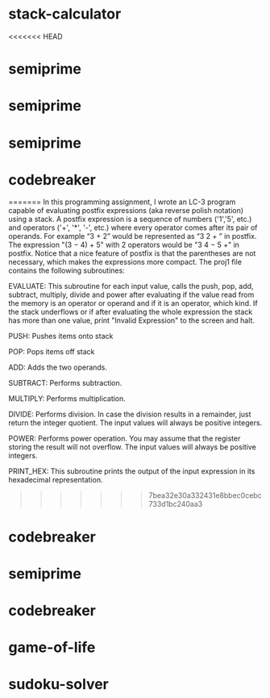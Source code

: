 # stack-calculator
<<<<<<< HEAD
# semiprime
# semiprime
# semiprime
# codebreaker
=======
In this programming assignment, I wrote an LC-3 program capable of evaluating postfix expressions (aka reverse polish notation) using a stack. A postfix expression is a sequence of numbers ('1','5', etc.) and operators ('+', '*', '-', etc.) where every operator comes after its pair of operands. For example “3 + 2” would be represented as “3 2 + ­” in postfix. The expression "(3 − 4) + 5" with 2 operators would be "3 4 − 5 +" in postfix. Notice that a nice feature of postfix is that the parentheses are not necessary, which makes the expressions more compact. The proj1 file contains the following subroutines:


EVALUATE: This subroutine for each input value, calls the push, pop, add, subtract, multiply, divide and power after evaluating if the value read from the memory is an operator or operand and if it is an operator, which kind. If the stack underflows or if after evaluating the whole expression the stack has more than one value, print "Invalid Expression" to the screen and halt.

PUSH: Pushes items onto stack

POP: Pops items off stack

ADD: Adds the two operands.

SUBTRACT: Performs subtraction.

MULTIPLY: Performs multiplication.

DIVIDE: Performs division. In case the division results in a remainder, just return the integer quotient. The input values will always be positive integers.

POWER: Performs power operation. You may assume that the register storing the result will not overflow. The input values will always be positive integers.

PRINT_HEX: This subroutine prints the output of the input expression in its hexadecimal representation.
>>>>>>> 7bea32e30a332431e8bbec0cebc733d1bc240aa3
# codebreaker
# semiprime
# codebreaker
# game-of-life
# sudoku-solver
